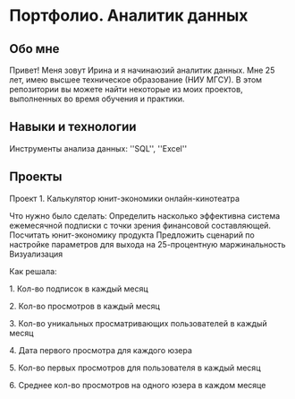 # Портфолио. Аналитик данных

## Обо мне
Привет! Меня зовут Ирина и я начинаюзий аналитик данных. Мне 25 лет, имею высшее техническое образование (НИУ МГСУ). В этом репозитории вы можете найти некоторые из моих проектов, выполненных во время обучения и практики.

## Навыки и технологии
Инструменты анализа данных: ''SQL'', ''Excel''

## Проекты
<p>Проект 1. Калькулятор юнит-экономики онлайн-кинотеатра</p>
<p>Что нужно было сделать:
Определить насколько эффективна система ежемесячной подписки с точки зрения финансовой составляющей.
  Посчитать юнит-экономику продукта
  Предложить сценарий по настройке параметров для выхода на 25-процентную маржинальность
  Визуализация
  <p>Как решала:
    <p>1. Кол-во подписок в каждый месяц       
<p>2. Кол-во просмотров в каждый месяц  
<p>3. Кол-во уникальных просматривающих пользователей в каждый месяц
<p>4. Дата первого просмотра для каждого юзера
<p>5. Кол-во первых просмотров для пользователя в каждый месяц
<p>6. Среднее кол-во просмотров на одного юзера в каждом месяце
